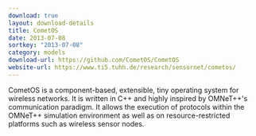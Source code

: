 ```yaml
---
download: true
layout: download-details
title: CometOS
date: 2013-07-08
sortkey: "2013-07-08"
category: models
download-url: https://github.com/CometOS/CometOS
website-url: https://www.ti5.tuhh.de/research/sensornet/cometos/
---
```


CometOS is a component-based, extensible, tiny operating system for wireless networks. It is written in C++ and highly inspired by OMNeT++'s communication paradigm. It allows the execution of protocols within the OMNeT++ simulation environment as well as on resource-restricted platforms such as wireless sensor nodes.
